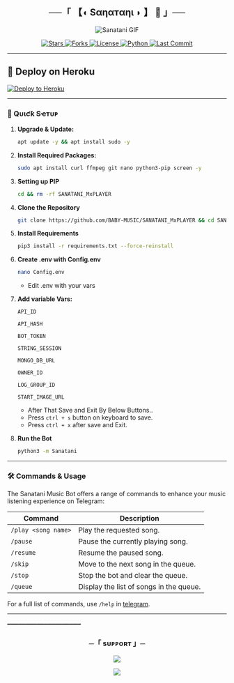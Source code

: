 <h2 align="center">
    ──「 【◖ Sαηαтαηι ◗ 】 🚩 」──
</h2>
<div align="center">
    <img src="./.github/5_6282955989138282332-ezgif.com-optimize.gif" alt="Sanatani GIF" />
</div>

<p align="center">
    <a href="https://github.com/BABY-MUSIC/SANATANI_MxPLAYER">
        <img src="https://img.shields.io/github/stars/BABY-MUSIC/SANATANI_MxPLAYER?color=black&logo=github&logoColor=black&style=for-the-badge" alt="Stars" />
    </a>
    <a href="https://github.com/BABY-MUSIC/SANATANI_MxPLAYER/network/members">
        <img src="https://img.shields.io/github/forks/BABY-MUSIC/SANATANI_MxPLAYER?color=black&logo=github&logoColor=black&style=for-the-badge" alt="Forks" />
    </a>
    <a href="https://github.com/BABY-MUSIC/SANATANI_MxPLAYER/blob/master/LICENSE">
        <img src="https://img.shields.io/badge/License-MIT-blueviolet?style=for-the-badge" alt="License" />
    </a>
    <a href="https://www.python.org/">
        <img src="https://img.shields.io/badge/Written%20in-Python-orange?style=for-the-badge&logo=python" alt="Python" />
    </a>
    <a href="https://github.com/BABY-MUSIC/SANATANI_MxPLAYER/commits/BABY-MUSIC">
        <img src="https://img.shields.io/github/last-commit/BABY-MUSIC/SANATANI_MxPLAYER?color=blue&logo=github&logoColor=green&style=for-the-badge" alt="Last Commit" />
    </a>
</p>

---

## 🚀 Deploy on Heroku

<a href="https://dashboard.heroku.com/new?template=https://github.com/BABY-MUSIC/SANATANI_MxPLAYER">
    <img src="https://img.shields.io/badge/Deploy_to_Heroku-430098?style=for-the-badge&logo=heroku&logoColor=white" alt="Deploy to Heroku">
</a>


---

### 🔧 Qᴜιƈƙ Sҽᴛᴜᴘ

1. **Upgrade & Update:**
   ```bash
   apt update -y && apt install sudo -y
   ```

2. **Install Required Packages:**
   ```bash
   sudo apt install curl ffmpeg git nano python3-pip screen -y
   ```
3. **Setting up PIP**
   ```bash
   cd && rm -rf SANATANI_MxPLAYER
   ```
5. **Clone the Repository**
   ```bash
   git clone https://github.com/BABY-MUSIC/SANATANI_MxPLAYER && cd SANATANI_MxPLAYER
   ```
6. **Install Requirements**
   ```bash
   pip3 install -r requirements.txt --force-reinstall
   ```
7. **Create .env  with Config.env**
   ```bash
   nano Config.env
   ```
   - Edit .env with your vars
8. **Add variable Vars:**
   ```Need environment
   API_ID

   API_HASH

   BOT_TOKEN

   STRING_SESSION

   MONGO_DB_URL

   OWNER_ID

   LOG_GROUP_ID

   START_IMAGE_URL
   ```
   - After That Save and Exit By Below Buttons..
   - Press `ctrl + s` button on keyboard to save.
   - Press `ctrl + x`  after save and Exit.
10. **Run the Bot**
    ```bash
    python3 -m Sanatani
    ```
---

### 🛠 Commands & Usage

The Sanatani Music Bot offers a range of commands to enhance your music listening experience on Telegram:

| Command                 | Description                                 |
|-------------------------|---------------------------------------------|
| `/play <song name>`     | Play the requested song.                    |
| `/pause`                | Pause the currently playing song.           |
| `/resume`               | Resume the paused song.                     |
| `/skip`                 | Move to the next song in the queue.         |
| `/stop`                 | Stop the bot and clear the queue.           |
| `/queue`                | Display the list of songs in the queue.     |

For a full list of commands, use `/help` in [telegram](https://t.me/SANATANI_X_BOT).

---
━━━━━━━━━━━━━━━━━━━━

<h3 align="center">
    ─「 sᴜᴩᴩᴏʀᴛ 」─
</h3>

<p align="center">
<a href="https://t.me/+OL6jdTL7JAJjYzVl"><img src="https://img.shields.io/badge/-Support%20Group-blue.svg?style=for-the-badge&logo=Telegram"></a>
</p>

<p align="center">
<a href="https://t.me/BABY09_WORLD"><img src="https://img.shields.io/badge/-Support%20Channel-blue.svg?style=for-the-badge&logo=Telegram"></a>
</p>
